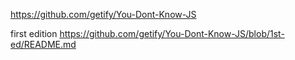 https://github.com/getify/You-Dont-Know-JS


first edition
https://github.com/getify/You-Dont-Know-JS/blob/1st-ed/README.md